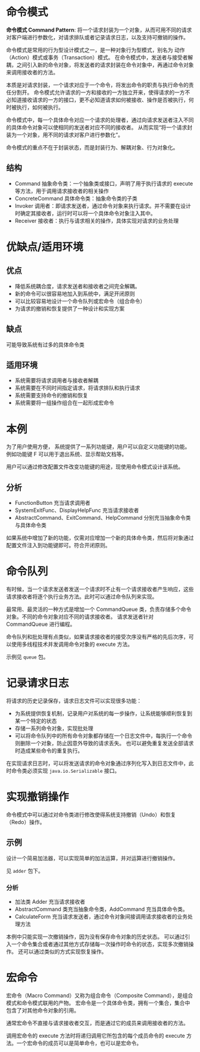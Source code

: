 # 命令模式

**命令模式 Command Pattern**: 将一个请求封装为一个对象，从而可用不同的请求对客户端进行参数化，对请求排队或者记录请求日志，以及支持可撤销的操作。

命令模式是常用的行为型设计模式之一，是一种对象行为型模式，别名为 动作（Action）模式或事务（Transaction）模式。
在命令模式中，发送者与接受者解耦，之间引入新的命令对象，将发送者的请求封装在命令对象中，再通过命令对象来调用接收者的方法。

本质是对请求封装，一个请求对应于一个命令，将发出命令的职责与执行命令的责任分割开。
命令模式允许请求的一方和接收的一方独立开来，使得请求的一方不必知道接收请求的一方的接口，更不必知道请求如何被接收、操作是否被执行，何时被执行，如何被执行。

命令模式中，每一个具体命令对应一个请求的处理者，通过向请求发送者注入不同的具体命令对象可以使相同的发送者对应不同的接收者。
从而实现“将一个请求封装为一个对象，用不同的请求对客户进行参数化”。

命令模式的重点不在于封装状态，而是封装行为、解耦对象、行为对象化。

## 结构

- Command 抽象命令类：一个抽象类或接口，声明了用于执行请求的 execute 等方法，用于调用请求接收者的相关操作
- ConcreteCommand 具体命令类：抽象命令类的子类
- Invoker 调用者：即请求发送者，通过命令对象来执行请求。并不需要在设计时确定其接收者，运行时可以将一个具体命令对象注入其中。
- Receiver 接收者：执行与请求相关的操作，具体实现对请求的业务处理

# 优缺点/适用环境

## 优点

- 降低系统耦合度，请求发送者和接收者之间完全解耦。
- 新的命令可以很容易地加入到系统中，满足开闭原则
- 可以比较容易地设计一个命令队列或宏命令（组合命令）
- 为请求的撤销和恢复提供了一种设计和实现方案

## 缺点

可能导致系统有过多的具体命令类

## 适用环境

- 系统需要将请求调用者与接收者解耦
- 系统需要在不同时间指定请求，将请求排队和执行请求
- 系统需要支持命令的撤销和恢复
- 系统需要将一组操作组合在一起形成宏命令

# 本例

为了用户使用方便， 系统提供了一系列功能键，用户可以自定义功能键的功能。
例如功能键 F 可以用于退出系统、显示帮助文档等。

用户可以通过修改配置文件改变功能键的用途，现使用命令模式设计该系统。

## 分析

- FunctionButton 充当请求调用者
- SystemExitFunc、DisplayHelpFunc 充当请求接收者
- AbstractCommand、ExitCommand、HelpCommand 分别充当抽象命令类与具体命令类

如果系统中增加了新的功能，仅需对应增加一个新的具体命令类，然后将对象通过配置文件注入到功能键即可。符合开闭原则。

# 命令队列

有时候，当一个请求发送者发送一个请求时不止有一个请求接收者产生响应，这些请求接收者将逐个执行业务方法。此时可以通过命令队列来实现。

最常用、最灵活的一种方式是增加一个 CommandQueue 类，负责存储多个命令对象。不同的命令对象对应不同的请求接收者。
请求发送者针对 CommandQueue 进行编程。

命令队列和批处理有点类似，如果请求接收者的接受次序没有严格的先后次序，可以使用多线程技术并发调用命令对象的 execute 方法。

示例见 `queue` 包。

# 记录请求日志

将请求的历史记录保存，请求日志文件可以实现很多功能：

- 为系统提供恢复机制，记录用户对系统的每一步操作，让系统能够顺利恢复到某一个特定的状态
- 存储一系列命令对象，实现批处理
- 可以将命令队列中的所有命令对象都存储在一个日志文件中，每执行一个命令则删除一个对象，防止因意外导致的请求丢失。
  也可以避免重复发送全部请求时造成某些命令的重复执行。

在实现请求日志时，可以将发送请求的命令对象通过序列化写入到日志文件中，此时命令类必须实现 `java.io.Serializable` 接口。

# 实现撤销操作

命令模式中可以通过对命令类进行修改使得系统支持撤销（Undo）和恢复（Redo）操作。

## 示例

设计一个简易加法器，可以实现简单的加法运算，并对运算进行撤销操作。

见 `adder` 包下。

### 分析

- 加法类 Adder 充当请求接收者
- AbstractCommand 类充当抽象命令类，AddCommand 充当具体命令类。
- CalculateForm 充当请求发送者，通过命令对象间接调用请求接收者的业务处理方法

本例中只能实现一次撤销操作，因为没有保存命令对象的历史状态。
可以通过引入一个命令集合或者通过其他方式存储每一次操作时命令的状态，实现多次撤销操作。
还可以通过类似的方式实现恢复操作。

# 宏命令

宏命令（Macro Command）又称为组合命令（Composite Command），是组合模式和命令模式联用的产物。
宏命令是一个具体命令类，拥有一个集合，集合中包含了对其他命令对象的引用。

通常宏命令不直接与请求接收者交互，而是通过它的成员来调用接收者的方法。

调用宏命令的 execute 方法时将递归调用它所包含的每个成员命令的 execute 方法。一个宏命令的成员可以是简单命令，也可以是宏命令。
